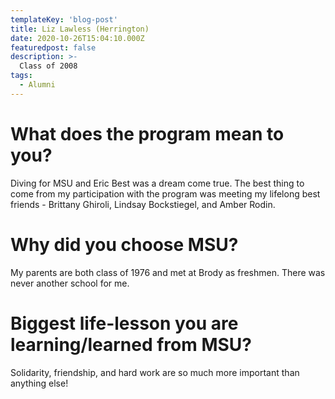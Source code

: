 ```yaml
---
templateKey: 'blog-post'
title: Liz Lawless (Herrington)
date: 2020-10-26T15:04:10.000Z
featuredpost: false
description: >-
  Class of 2008
tags:
  - Alumni
---
```


# What does the program mean to you?
Diving for MSU and Eric Best was a dream come true. The best thing to come from my participation with the program was meeting my lifelong best friends - Brittany Ghiroli, Lindsay Bockstiegel, and Amber Rodin. 


# Why did you choose MSU?
My parents are both class of 1976 and met at Brody as freshmen. There was never another school for me. 

# Biggest life-lesson you are learning/learned from MSU?

Solidarity, friendship, and hard work are so much more important than anything else! 